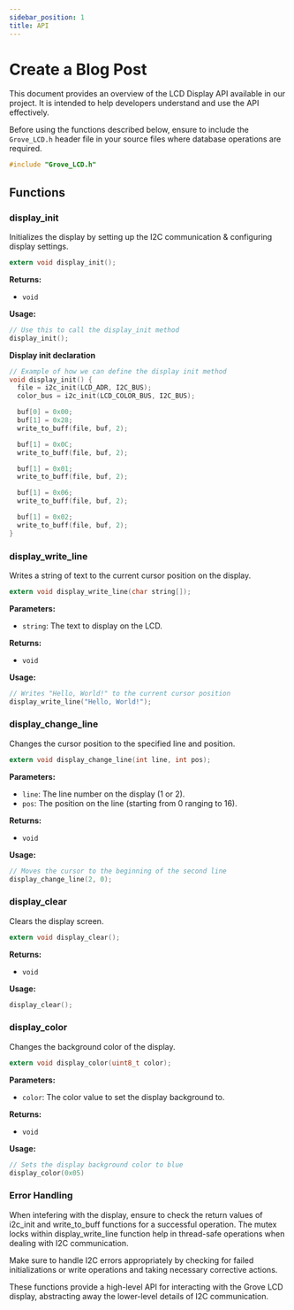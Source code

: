 ```yaml
---
sidebar_position: 1
title: API
---
```


# Create a Blog Post

This document provides an overview of the LCD Display API available in our project. It is intended to help developers understand and use the API effectively.

Before using the functions described below, ensure to include the `Grove_LCD.h` header file in your source files where database operations are required.

```c
#include "Grove_LCD.h"
```

## Functions


### display_init

Initializes the display by setting up the I2C communication & configuring display settings.

```C
extern void display_init();
```

**Returns:**

- `void`

**Usage:**
```C
// Use this to call the display_init method
display_init();
```

**Display init declaration**

```C
// Example of how we can define the display init method
void display_init() {
  file = i2c_init(LCD_ADR, I2C_BUS);
  color_bus = i2c_init(LCD_COLOR_BUS, I2C_BUS);

  buf[0] = 0x00;
  buf[1] = 0x28;
  write_to_buff(file, buf, 2);

  buf[1] = 0x0C;
  write_to_buff(file, buf, 2);

  buf[1] = 0x01;
  write_to_buff(file, buf, 2);

  buf[1] = 0x06;
  write_to_buff(file, buf, 2);

  buf[1] = 0x02;
  write_to_buff(file, buf, 2);
}
```

### display_write_line
Writes a string of text to the current cursor position on the display.

```C
extern void display_write_line(char string[]);
```

**Parameters:**
- `string`: The text to display on the LCD.

**Returns:**

- `void`

**Usage:**
```C
// Writes "Hello, World!" to the current cursor position
display_write_line("Hello, World!");
```

### display_change_line
Changes the cursor position to the specified line and position.

```C
extern void display_change_line(int line, int pos);
```

**Parameters:**
- `line`: The line number on the display (1 or 2).
- `pos`: The position on the line (starting from 0 ranging to 16).

**Returns:**

- `void`

**Usage:**
```C
// Moves the cursor to the beginning of the second line
display_change_line(2, 0);
```

### display_clear

Clears the display screen.

```C
extern void display_clear();
```

**Returns:**

- `void`

**Usage:**
```C
display_clear();
```


### display_color
Changes the background color of the display.

```C
extern void display_color(uint8_t color);
```

**Parameters:**
- `color`: The color value to set the display background to.

**Returns:**

- `void`

**Usage:**
```C
// Sets the display background color to blue
display_color(0x05)
```

### Error Handling

When intefering with the display, ensure to check the return values of i2c_init and write_to_buff functions for a successful operation. The mutex locks within display_write_line function help in thread-safe operations when dealing with I2C communication.

Make sure to handle I2C errors appropriately by checking for failed initializations or write operations and taking necessary corrective actions.

These functions provide a high-level API for interacting with the Grove LCD display, abstracting away the lower-level details of I2C communication.
